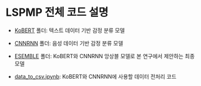# LSPMP 전체 코드 설명

* [KoBERT]() 폴더: 텍스트 데이터 기반 감정 분류 모델

* [CNNRNN](https://github.com/kungminno/ETRI/blob/main/README_CNNRNN.md) 폴더: 음성 데이터 기반 감정 분류 모델 

* [ESEMBLE]() 폴더: KoBERT와 CNNRNN 앙상블 모델로 본 연구에서 제안하는 최종 모델

* [data_to_csv.ipynb](): KoBERT와 CNNRNN에 사용할 데이터 전처리 코드 
